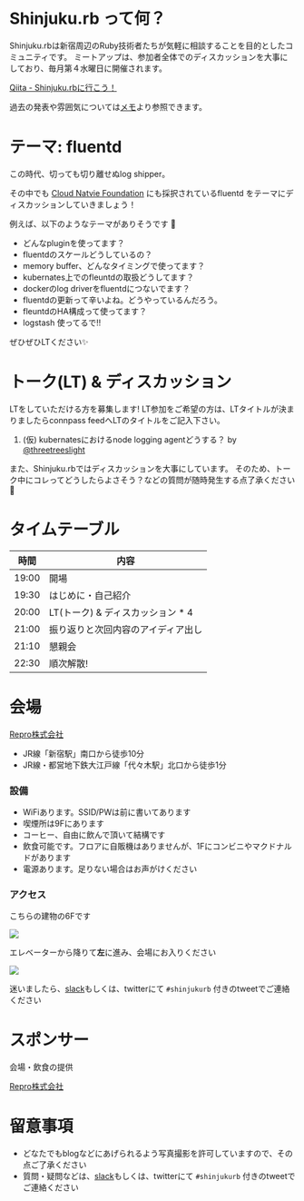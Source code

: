 # Shinjuku.rb って何？

Shinjuku.rbは新宿周辺のRuby技術者たちが気軽に相談することを目的としたコミュニティです。
ミートアップは、参加者全体でのディスカッションを大事にしており、毎月第４水曜日に開催されます。

[Qiita - Shinjuku.rbに行こう！](https://qiita.com/treby/items/c11da012f4dacb02f5cc)

過去の発表や雰囲気については[メモ](https://github.com/shinjukurb/meetups/tree/master/notes)より参照できます。

# テーマ: fluentd

この時代、切っても切り離せぬlog shipper。

その中でも [Cloud Natvie Foundation](https://www.cncf.io/projects/) にも採択されているfluentd をテーマにディスカッションしていきましょう！

例えば、以下のようなテーマがありそうです 👀

- どんなpluginを使ってます？
- fluentdのスケールどうしているの？
- memory buffer、どんなタイミングで使ってます？
- kubernates上でのfleuntdの取扱どうしてます？
- dockerのlog driverをfluentdにつないでます？　
- fluentdの更新って辛いよね。どうやっているんだろう。
- fleuntdのHA構成って使ってます？
- logstash 使ってるで!!

ぜひぜひLTください✨

# トーク(LT) & ディスカッション

LTをしていただける方を募集します!
LT参加をご希望の方は、LTタイトルが決まりましたらconnpass feedへLTのタイトルをご記入下さい。

1. (仮) kubernatesにおけるnode logging agentどうする？ by [@threetreeslight](https://twitter.com/threetreeslight)

また、Shinjuku.rbではディスカッションを大事にしています。
そのため、トーク中にコレってどうしたらよさそう？などの質問が随時発生する点了承ください 🙏

# タイムテーブル

時間  | 内容
---   | ---
19:00 | 開場
19:30 | はじめに・自己紹介
20:00 | LT(トーク) & ディスカッション * 4
21:00 | 振り返りと次回内容のアイディア出し
21:10 | 懇親会
22:30 | 順次解散!

# 会場

[Repro株式会社](https://repro.io/jp/about/)

- JR線「新宿駅」南口から徒歩10分
- JR線・都営地下鉄大江戸線「代々木駅」北口から徒歩1分

### 設備

- WiFiあります。SSID/PWは前に書いてあります
- 喫煙所は9Fにあります
- コーヒー、自由に飲んで頂いて結構です
- 飲食可能です。フロアに自販機はありませんが、1Fにコンビニやマクドナルドがあります
- 電源あります。足りない場合はお声がけください

### アクセス

こちらの建物の6Fです

![](https://github.com/shinjukurb/meetups/blob/master/assets/images/sponsers/repro-access-1.png?raw=true)

エレベーターから降りて**左**に進み、会場にお入りください

![](https://github.com/shinjukurb/meetups/blob/master/assets/images/sponsers/repro-access-4.png?raw=true)

迷いましたら、[slack](http://shinjukurb-slackin.herokuapp.com/)もしくは、twitterにて `#shinjukurb` 付きのtweetでご連絡ください

# スポンサー

会場・飲食の提供

[Repro株式会社](https://repro.io/jp/)

# 留意事項

- どなたでもblogなどにあげられるよう写真撮影を許可していますので、その点ご了承ください
- 質問・疑問などは、[slack](http://shinjukurb-slackin.herokuapp.com/)もしくは、twitterにて `#shinjukurb` 付きのtweetでご連絡ください
